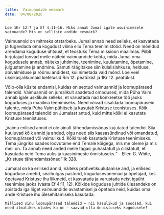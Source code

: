 ```yaml
---
title:  Vaimuandide eesmärk
date:  04/08/2020
---
```


`Loe 1Kr 12:7 ja Ef 4:11–16. Miks annab Jumal igale usuinimesele vaimuande? Mis on selliste andide eesmärk?`

Vaimuannid on mitmeks otstarbeks. Jumal annab need selleks, et kasvatada ja tugevdada oma kogudust viima ellu Tema teenimistööd. Need on mõeldud arendama koguduse ühtsust, et teostuks Tema missioon maailmas. Piibli kirjutajad toovad meile näiteid vaimuandide kohta, mida Jumal oma kogudusele annab, näiteks juhtimine, teenimine, kuulutamine, õpetamine, julgustamine ja andmine. Samuti räägitakse siin külalislahkuse, helduse, abivalmiduse ja rõõmu andidest, kui nimetada vaid mõnd. Loe veel üksikasjalikumaid loetelusid Rm 12. peatükist ja 1Kr 12. peatükist.

Võib-olla küsite endamisi, kuidas on seotud vaimuannid ja loomupärased talendid. Vaimuannid on jumalikult saadetud omadused, mida Püha Vaim annab igale usklikule selleks, et varustada nad konkreetse töö jaoks koguduses ja maailma teenimiseks. Need võivad sisaldada loomupäraseid talente, mida Püha Vaim pühitseb ja kasutab Kristuse teenistuses. Kõik loomupärased talendid on Jumalast antud, kuid mitte kõiki ei kasutata Kristuse teenistuses.

„Vaimu erilised annid ei ole ainult tähendamissõnas kujutatud talendid. Siia kuuluvad kõik annid ja anded, olgu need siis kaasasündinud või omandatud, loomupärased või vaimulikud. Kõiki tuleb kasutada Kristuse teenimiseks. Tema jüngriks saades loovutame end Temale kõigega, mis me oleme ja mis meil on. Ta annab need anded meile tagasi puhastatult ja õilistatult, et kasutada neid Tema auks ja kaasinimeste õnnistuseks.“ – Ellen G. White, „Kristuse tähendamissõnad“ lk 328.

Jumalal on ka erilised annid, näiteks prohvetikuulutamise and, ja erilised koguduse ametid, sealhulgas pastorid, kogudusevanemad ja õpetajad, kes õpetavad Kristuse ihu liikmeid, et kasvatada ja varustada neist igaüht teenimise jaoks (vaata Ef 4:11, 12). Kõikide koguduse juhtide ülesandeks on abistada iga liiget vaimu­andide avastamisel ja õpetada neid, kuidas oma ande Kristuse ihu ülesehitamiseks kasutada.

`Millised sinu loomupärased talendid – nii kasulikud ja soodsad, kui need ilmalikes oludes ka on – saavad olla õnnistuseks kogudusele?`
